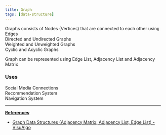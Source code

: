 ```yaml
---
title: Graph
tags: [data-structure]
---
```


Graphs consists of Nodes (Vertices) that are connected to each other using Edges  
Directed and Undirected Graphs  
Weighted and Unweighted Graphs  
Cyclic and Acyclic Graphs

Graph can be represented using Edge List, Adjacency List and Adjacency Matrix

### Uses

Social Media Connections  
Recommendation System  
Navigation System

---

**<u>References</u>**:

* [Graph Data Structures (Adjacency Matrix, Adjacency List, Edge List) - VisuAlgo](https://visualgo.net/en/graphds)